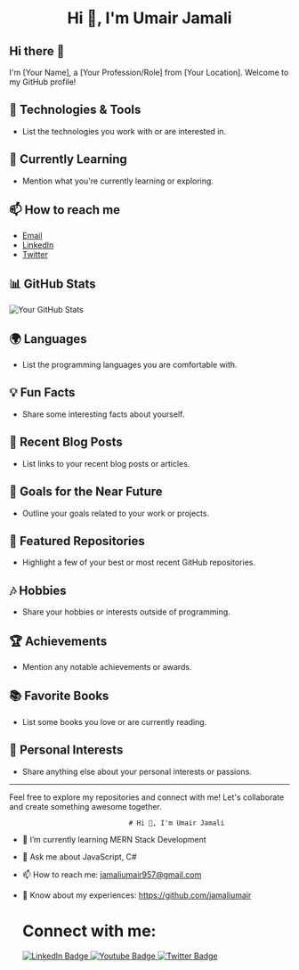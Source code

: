 <div style="text-align: center;">
  <h1>Hi 👋, I'm Umair Jamali</h1>
</div>

## Hi there 👋
I'm [Your Name], a [Your Profession/Role] from [Your Location]. Welcome to my GitHub profile!

## 🔧 Technologies & Tools
- List the technologies you work with or are interested in.

## 🌱 Currently Learning
- Mention what you're currently learning or exploring.

## 📫 How to reach me
- [Email](mailto:your.email@example.com)
- [LinkedIn](https://www.linkedin.com/in/yourusername/)
- [Twitter](https://twitter.com/yourusername/)

## 📊 GitHub Stats
![Your GitHub Stats](https://github-readme-stats.vercel.app/api?username=your-username&show_icons=true&count_private=true&hide=contribs)

## 🌍 Languages
- List the programming languages you are comfortable with.

## 💡 Fun Facts
- Share some interesting facts about yourself.

## 📝 Recent Blog Posts
- List links to your recent blog posts or articles.

## 🎯 Goals for the Near Future
- Outline your goals related to your work or projects.

## 🌟 Featured Repositories
- Highlight a few of your best or most recent GitHub repositories.

## 🎶 Hobbies
- Share your hobbies or interests outside of programming.

## 🏆 Achievements
- Mention any notable achievements or awards.

## 📚 Favorite Books
- List some books you love or are currently reading.

## 🎨 Personal Interests
- Share anything else about your personal interests or passions.

---

Feel free to explore my repositories and connect with me! Let's collaborate and create something awesome together.

                                  
                                  
                                  
                                  
                                  
                                  
                                  
                                  
                                  
                                  # Hi 👋, I'm Umair Jamali

- 🌱 I’m currently learning MERN Stack Development
- 💬 Ask me about JavaScript, C#
- 📫 How to reach me: jamaliumair957@gmail.com
- 📄 Know about my experiences: https://github.com/jamaliumair

  
  <div>
    <h1>Connect with me:</h1>
  <a href="your-linkedin-URL">
    <img src="https://img.shields.io/badge/LinkedIn-blue?style=for-the-badge&logo=linkedin&logoColor=white" alt="LinkedIn Badge"/>
  </a>
  <a href="your-youtube-URL">
    <img src="https://img.shields.io/badge/YouTube-red?style=for-the-badge&logo=youtube&logoColor=white" alt="Youtube Badge"/>
  </a>
  <a href="your-twitter-URL">
    <img src="https://img.shields.io/badge/Twitter-blue?style=for-the-badge&logo=twitter&logoColor=white" alt="Twitter Badge"/>
  </a>
</div>


